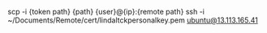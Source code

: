 scp -i {token path} {path} {user}@{ip}:{remote path}
ssh -i ~/Documents/Remote/cert/lindaltckpersonalkey.pem ubuntu@13.113.165.41